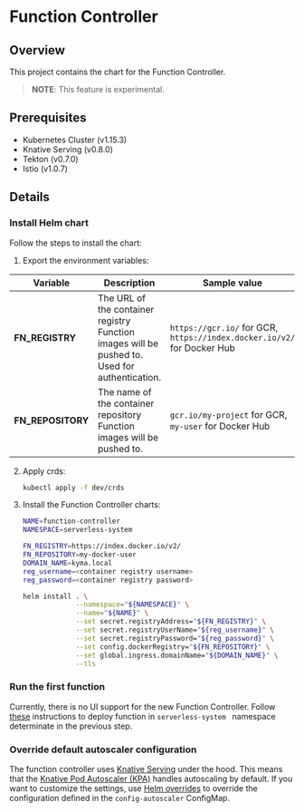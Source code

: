 # Function Controller

## Overview

This project contains the chart for the Function Controller.

>**NOTE**: This feature is experimental.

## Prerequisites

- Kubernetes Cluster (v1.15.3)
- Knative Serving (v0.8.0)
- Tekton (v0.7.0)
- Istio (v1.0.7)

## Details

### Install Helm chart

Follow the steps to install the chart:

1. Export the environment variables:

| Variable        | Description | Sample value | 
| --------------- | ----------- | --------|
| **FN_REGISTRY**   | The URL of the container registry Function images will be pushed to. Used for authentication.  | `https://gcr.io/` for GCR, `https://index.docker.io/v2/` for Docker Hub|
| **FN_REPOSITORY** | The name of the container repository Function images will be pushed to. | `gcr.io/my-project` for GCR, `my-user` for Docker Hub |

2. Apply crds:

    ```bash
    kubectl apply -f dev/crds
    ```

3. Install the Function Controller charts:

    ```bash
    NAME=function-controller
    NAMESPACE=serverless-system
    
    FN_REGISTRY=https://index.docker.io/v2/
    FN_REPOSITORY=my-docker-user
    DOMAIN_NAME=kyma.local
    reg_username=<container registry username>
    reg_password=<container registry password>
    
    helm install . \
                 --namespace="${NAMESPACE}" \
                 --name="${NAME}" \
                 --set secret.registryAddress="${FN_REGISTRY}" \
                 --set secret.registryUserName="${reg_username}" \
                 --set secret.registryPassword="${reg_password}" \
                 --set config.dockerRegistry="${FN_REPOSITORY}" \
                 --set global.ingress.domainName="${DOMAIN_NAME}" \
                 --tls
    ```

### Run the first function

Currently, there is no UI support for the new Function Controller. Follow [these](https://github.com/kyma-project/kyma/blob/master/components/function-controller/README.md#create-a-sample-hello-world-function) instructions to deploy function in `serverless-system
` namespace determinate in the previous step.

### Override default autoscaler configuration

The function controller uses [Knative Serving](https://github.com/kyma-project/kyma/tree/master/resources/knative-serving) under the hood. This means that the [Knative Pod Autoscaler (KPA)](https://knative.dev/docs/serving/configuring-the-autoscaler/) handles autoscaling by default. If you want to customize the settings, use [Helm overrides](https://kyma-project.io/docs/#configuration-helm-overrides-for-kyma-installation) to override the configuration defined in the `config-autoscaler` ConfigMap.
